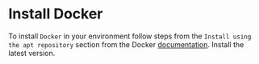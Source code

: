 # Install Docker

To install `Docker` in your environment follow steps from the `Install using the apt repository` section from
the Docker [documentation](https://docs.docker.com/engine/install/ubuntu/#install-using-the-repository). Install the 
latest version.